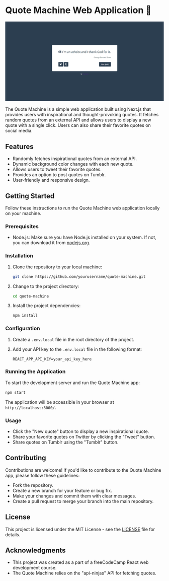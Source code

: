 # Quote Machine Web Application 💭

![Quote Machine Screenshot](/public/quote.png)

The Quote Machine is a simple web application built using Next.js that provides users with inspirational and thought-provoking quotes. It fetches random quotes from an external API and allows users to display a new quote with a single click. Users can also share their favorite quotes on social media.

## Features

- Randomly fetches inspirational quotes from an external API.
- Dynamic background color changes with each new quote.
- Allows users to tweet their favorite quotes.
- Provides an option to post quotes on Tumblr.
- User-friendly and responsive design.

## Getting Started

Follow these instructions to run the Quote Machine web application locally on your machine.

### Prerequisites

- Node.js: Make sure you have Node.js installed on your system. If not, you can download it from [nodejs.org](https://nodejs.org/).

### Installation

1. Clone the repository to your local machine:

   ```bash
   git clone https://github.com/yourusername/quote-machine.git
   ```

2. Change to the project directory:

   ```bash
   cd quote-machine
   ```

3. Install the project dependencies:

   ```bash
   npm install
   ```

### Configuration

1. Create a `.env.local` file in the root directory of the project.

2. Add your API key to the `.env.local` file in the following format:

   ```env
   REACT_APP_API_KEY=your_api_key_here
   ```

### Running the Application

To start the development server and run the Quote Machine app:

```bash
npm start
```

The application will be accessible in your browser at `http://localhost:3000/`.

### Usage

- Click the "New quote" button to display a new inspirational quote.
- Share your favorite quotes on Twitter by clicking the "Tweet" button.
- Share quotes on Tumblr using the "Tumblr" button.

## Contributing

Contributions are welcome! If you'd like to contribute to the Quote Machine app, please follow these guidelines:
- Fork the repository.
- Create a new branch for your feature or bug fix.
- Make your changes and commit them with clear messages.
- Create a pull request to merge your branch into the main repository.

## License

This project is licensed under the MIT License - see the [LICENSE](LICENSE) file for details.

## Acknowledgments

- This project was created as a part of a freeCodeCamp React web development course.
- The Quote Machine relies on the "api-ninjas" API for fetching quotes.
